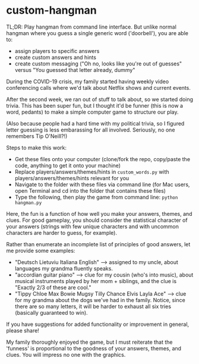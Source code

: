 # custom-hangman

TL;DR: Play hangman from command line interface. But unlike normal hangman where you guess a single generic word ('doorbell'), you are able to:
- assign players to specific answers 
- create custom answers and hints
- create custom messaging ("Oh no, looks like you're out of guesses" versus "You guessed that letter already, dummy"

During the COVID-19 crisis, my family started having weekly video conferencing calls where we'd talk about Netflix shows and current events.

After the second week, we ran out of stuff to talk about, so we started doing trivia. This has been super fun, but I thought it'd be funner (this is now a word, pedants) to make a simple computer game to structure our play.

(Also because people had a hard time with my political trivia, so I figured letter guessing is less embarassing for all involved. Seriously, no one remembers Tip O'Neill?!)

Steps to make this work:
- Get these files onto your computer (clone/fork the repo, copy/paste the code, anything to get it onto your machine)
- Replace players/answers/themes/hints in `custom_words.py` with players/answers/themes/hints relevant for you
- Navigate to the folder with these files via command line (for Mac users, open Terminal and cd into the folder that contains these files)
- Type the following, then play the game from command line: `python hangman.py`

Here, the fun is a function of how well you make your answers, themes, and clues. For good gameplay, you should consider the statistical character of your answers (strings with few unique characters and with uncommon characters are harder to guess, for example).

Rather than enumerate an incomplete list of principles of good answers, let me provide some examples:
- "Deutsch Lietuviu Italiana English" —> assigned to my uncle, about languages my grandma fluently speaks.
- "accordian guitar piano" —> clue for my cousin (who's into music), about musical instruments played by her mom + siblings, and the clue is "Exactly 2/3 of these are cool."
- "Tippy Chloe Max Bowie Mugsy Tilly Chance Elvis Layla Ace" —> clue for my grandma about the dogs we've had in the family. Notice, since there are so many letters, it will be harder to exhaust all six tries (basically guaranteed to win).

If you have suggestions for added functionality or improvement in general, please share!

My family thoroughly enjoyed the game, but I must reiterate that the 'funness' is proportional to the goodness of your answers, themes, and clues. You will impress no one with the graphics.
